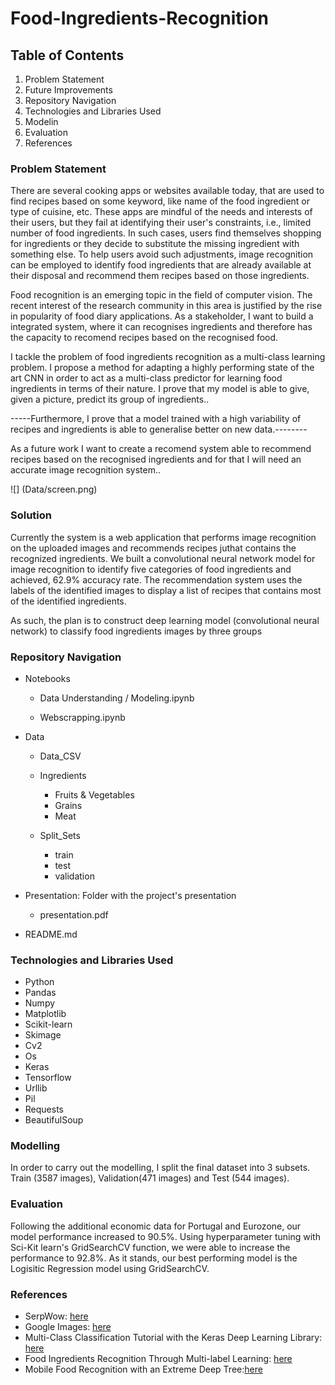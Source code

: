# Food-Ingredients-Recognition



## Table of Contents


   1. Problem Statement
   2. Future Improvements
   3. Repository Navigation
   4. Technologies and Libraries Used
   5. Modelin
   6. Evaluation
   7. References
   



### Problem Statement

There are several cooking apps or websites available today, that are used to find recipes based on some keyword, like name of the food ingredient or type of cuisine, etc. These apps are mindful of the needs and interests of their users, but they fail at identifying their user's constraints, i.e., limited number of food ingredients. In such cases, users find themselves shopping for ingredients or they decide to substitute the missing ingredient with something else. To help users avoid such adjustments, image recognition can be employed to identify food ingredients that are already available at their disposal and recommend them recipes based on those ingredients.


Food recognition is an emerging topic in the field of computer vision. The recent interest of the research community in this area is justified by the rise in popularity of food diary applications.
As a stakeholder, I want to build a integrated system, where it can recognises ingredients and therefore has the capacity to recomend recipes based on the recognised food.

I tackle the problem of food ingredients recognition as a multi-class learning problem. I propose a method for adapting a highly performing state of the art CNN in order to act as a multi-class predictor for learning food ingredients in terms of their nature.
I prove that my model is able to give, given a picture, predict its group of ingredients..

-----Furthermore, I prove that a model trained with a high variability of recipes and ingredients is able to generalise better on new data.--------

As a  future work I want to create a recomend system able to recommend recipes based on the recognised ingredients and for that I will need an accurate image recognition system..


![] (Data/screen.png)

### Solution

Currently the system is a web application that performs image recognition on the uploaded images and recommends recipes juthat contains the recognized ingredients. We built a convolutional neural network model for image recognition to identify five categories of food ingredients and achieved, 62.9% accuracy rate. The recommendation system uses the labels of the identified images to display a list of recipes that contains most of the identified ingredients.

As such, the plan is to construct deep learning model (convolutional neural network) to classify food ingredients images by three groups 



###  Repository Navigation

   * Notebooks
   
     * Data Understanding / Modeling.ipynb

     * Webscrapping.ipynb

   * Data
     
     * Data_CSV

     * Ingredients
       
       * Fruits & Vegetables
       * Grains
       * Meat

     * Split_Sets
       
       * train
       * test
       * validation

   
   * Presentation: Folder with the project's presentation
   
     * presentation.pdf
   
   * README.md
   

### Technologies and Libraries Used
-   Python
-   Pandas
-   Numpy
-   Matplotlib
-   Scikit-learn
-   Skimage
-   Cv2
-   Os
-   Keras
-   Tensorflow
-   Urllib
-   Pil
-   Requests
-   BeautifulSoup


### Modelling

In order to carry out the modelling, I split the final dataset into 3 subsets. Train (3587 images), Validation(471 images) and Test (544 images).


### Evaluation

Following the additional economic data for Portugal and Eurozone, our model performance increased to 90.5%. Using hyperparameter tuning with Sci-Kit learn's GridSearchCV function, we were able to increase the performance to 92.8%. As it stands, our best performing model is the Logisitic Regression model using GridSearchCV.

### References

-  SerpWow: [here](https://serpwow.com/)
-  Google Images: [here](https://www.google.com/imghp?hl=en)
-  Multi-Class Classification Tutorial with the Keras Deep Learning Library: [here](https://machinelearningmastery.com/multi-class-classification-tutorial-keras-deep-learning-library/)
-  Food Ingredients Recognition Through Multi-label Learning: [here](https://link.springer.com/chapter/10.1007/978-3-319-70742-6_37)
-  Mobile Food Recognition with an Extreme Deep Tree:[here](https://dl.acm.org/doi/10.1145/2967413.2967428)